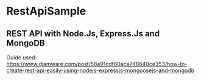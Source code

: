 # RestApiSample
## REST API with Node.Js, Express.Js and MongoDB
Guide used: https://www.djamware.com/post/58a91cdf80aca748640ce353/how-to-create-rest-api-easily-using-nodejs-expressjs-mongoosejs-and-mongodb
